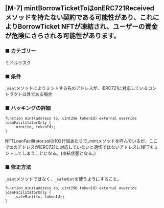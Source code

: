 ## [M-7] mintBorrowTicketToはonERC721Receivedメソッドを持たない契約である可能性があり、これによりBorrowTicket NFTが凍結され、ユーザーの資金が危険にさらされる可能性があります。

### ■ カテゴリー

ミドルリスク

### ■ 条件

`_mint`メソッドによりミントする先のアドレスが、IERC721に対応しているコントラクト以外である場合

### ■ ハッキングの詳細

```sol
function mint(address to, uint256 tokenId) external override loanFacilitatorOnly {
    _mint(to, tokenId);
}
```

NFTLoanFacilitator.solの102行目あたりで_mintメソッドを呼んでいるが、ここでtoのアドレスがIERC721に対応していないと適切ではないアドレスにNFTをミントしてしまうことになる。(凍結状態となる。)

### ■ 修正方法

`_mint`メソッドではなく、`_safeMint`を使うようにすること。

```sol
function mint(address to, uint256 tokenId) external override loanFacilitatorOnly {
    _safeMint(to, tokenId);
}
```